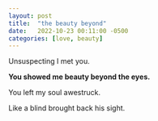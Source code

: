 ```yaml
---
layout: post
title:  "the beauty beyond"
date:   2022-10-23 00:11:00 -0500
categories: [love, beauty]
---
```

Unsuspecting I met you.

**You showed me beauty beyond the eyes.**

You left my soul awestruck.

Like a blind brought back his sight.